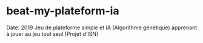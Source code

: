 # beat-my-plateform-ia
Date: 2019
Jeu de plateforme simple et IA (Algorithme génétique) apprenant à jouer au jeu tout seul (Projet d'ISN)
